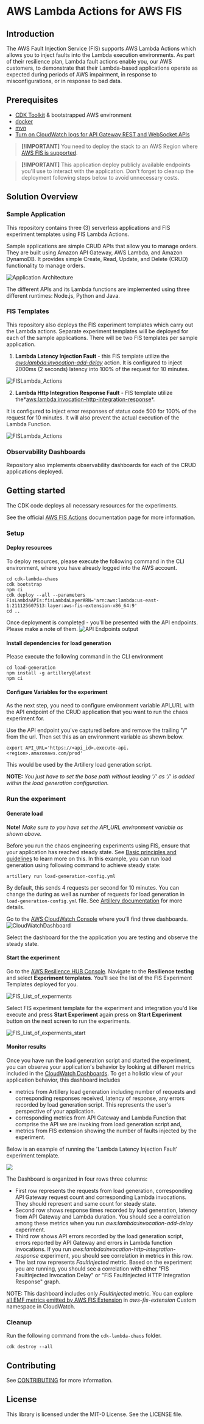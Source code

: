 # AWS Lambda Actions for AWS FIS

## Introduction
The AWS Fault Injection Service (FIS) supports AWS Lambda Actions which allows you to inject faults into
the Lambda execution environments. As part of their resilience plan, Lambda fault actions
enable you, our AWS customers, to demonstrate that their Lambda-based applications operate
as expected during periods of AWS impairment, in response to misconfigurations, or in
response to bad data. 

## Prerequisites
- [CDK Toolkit](https://docs.aws.amazon.com/cdk/v2/guide/getting_started.html) & bootstrapped AWS environment
- [docker](https://docs.docker.com/engine/install/)
- [mvn](https://maven.apache.org/run.html)
- [Turn on CloudWatch logs for API Gateway REST and WebSocket APIs](https://repost.aws/knowledge-center/api-gateway-cloudwatch-logs)

> **[!IMPORTANT]**
> You need to deploy the stack to an AWS Region where [AWS FIS is supported](https://docs.aws.amazon.com/general/latest/gr/fis.html).

> **[!IMPORTANT]**
> This application deploy publicly available endpoints you'll use to interact with the application. Don't forget to cleanup the deployment following steps below to avoid unnecessary costs. 

## Solution Overview

### Sample Application

This repository contains three (3) serverless applications and FIS experiment templates using FIS Lambda Actions.

Sample applications are simple CRUD APIs that allow you to manage orders.  They are built using Amazon API Gateway, AWS Lambda, and Amazon DynamoDB. It provides simple Create, Read, Update, and Delete (CRUD) functionality to manage orders. 

![Application Architecture](./images/FISLambdaActionsemoEnvronment.png)

The different APIs and its Lambda functions are implemented using three different runtimes: Node.js, Python and Java.

### FIS Templates
This repository also deploys the FIS experiment templates which carry out the Lambda actions. Separate experiment templates will be deployed for each of the sample applications. There will be two FIS templates per sample application.

1. **Lambda Latency Injection Fault**  - this FIS template utilize the  *[aws:lambda:invocation-add-delay](https://docs.aws.amazon.com/fis/latest/userguide/fis-actions-reference.html#invocation-add-delay)* action. 
It is configured to inject 2000ms (2 seconds) latency into 100% of the request for 10 minutes.

![FISLambda_Actions](./images/FISLambda_Latency_Actions.png)

2. **Lambda Http Integration Response Fault** -  FIS template utilize the*[aws:lambda:invocation-http-integration-response](https://docs.aws.amazon.com/fis/latest/userguide/fis-actions-reference.html#invocation-http-integration-response)*. 

It is configured to inject error responses of status code 500 for 100% of the request for 10 minutes. It will also prevent the actual execution of the Lambda Function. 

![FISLambda_Actions](./images/FISLambda_Integration_Actions.png)

### Observability Dashboards
Repository also implements observability dashboards for each of the CRUD applications deployed.


## Getting started

The CDK code deploys all necessary resources for the experiments. 

See the official [AWS FIS Actions](https://docs.aws.amazon.com/fis/latest/userguide/fis-actions-reference.html) documentation page for more information.

### Setup

#### Deploy resources
To deploy resources, please execute the following command in the CLI environment, where you have already logged into the AWS account. 

```
cd cdk-lambda-chaos
cdk bootstrap
npm ci
cdk deploy --all --parameters FisLambdaAPIs:fisLambdaLayerARN='arn:aws:lambda:us-east-1:211125607513:layer:aws-fis-extension-x86_64:9'
cd ..
```

Once deployment is completed - you'll be presented with the API endpoints. Please make a note of them. 
![API Endpoints output](/images/cdk_output.png)


#### Install dependencies for load generation
Please execute the following command in the CLI environment

```
cd load-generation
npm install -g artillery@latest
npm ci

```

#### Configure Variables for the experiment
<!-- FisLambdaAPIs stack outputs the URL of deployed API which is exposing the AWS Lambda functions that you want to run the chaos experiments on. The screenshot below shows the output from FisLambdaAPIs stack. You can take the URL as highlighted in the screenshot as an example:
![Retrieving API URL from 'Outputs' of FisLambdaAPIs Stack](./images/fisapistack-output-app-url.png) -->

As the next step, you need to configure environment variable API_URL with the API endpoint of the CRUD application that you want to run the chaos experiment for.

Use the API endpoint you've captured before and remove the trailing "/" from the url. Then set this as an environment variable as shown below. 

```
export API_URL='https://<api_id>.execute-api.<region>.amazonaws.com/prod'
```

This would be used by the Artillery load generation script.

**NOTE:** *You just have to set the base path without leading '/' as '/' is added within the load generation configuration.*

### Run the experiment

#### Generate load
**Note!** *Make sure to you have set the API_URL environment variable as shown above.*

Before you run the chaos engineering experiments using FIS, ensure that your application has reached steady state. See [Basic principles and guidelines](https://docs.aws.amazon.com/fis/latest/userguide/getting-started-planning.html#planning-basic-principles) to learn more on this. In this example, you can run load generation using following command to achieve steady state:

```
artillery run load-generation-config.yml
```

By default, this sends 4 requests per second for 10 minutes. You can change the during as well as number of requests for load generation in ``load-generation-config.yml`` file. See [Artillery documentation](https://www.artillery.io/docs/get-started/first-test#define-load-phases) for more details.

Go to the [AWS CloudWatch Console](https://console.aws.amazon.com/cloudwatch/) where you'll find three dashboards.
![CloudWatchDashboard](./images/CloudWatchDashboard.png)

Select the dashboard for the the application you are testing and observe the steady state. 


#### Start the experiment
Go to the [AWS Resilience HUB Console](https://console.aws.amazon.com/resiliencehub/home). Navigate to the **Resilience testing**  and select **Experiment templates**. You'll see the list of the FIS Experiment Templates deployed for you.

![FIS_List_of_experments](./images/FIS_List_of_experments.png)

Select FIS experiment template for the experiment and integration you'd like execute and press **Start Experiment**  again press on **Start Experiment** button on the next screen to run the experiments.

![FIS_List_of_experments_start](./images/FIS_List_of_experments_start.png)


#### Monitor results

Once you have run the load generation script and started the experiment, you can observe your application's behavior by looking at different metrics included in the [CloudWatch Dashboards](https://console.aws.amazon.com/cloudwatch/). To get a holistic view of your application behavior, this dashboard includes 
* metrics from Artillery load generation including number of requests and corresponding responses received, latency of response, any errors recorded by load generation script. This represents the user's perspective of your application.
* corresponding metrics from API Gateway and Lambda Function that comprise the API we are invoking from load generation script and,
* metrics from FIS extension showing the number of faults injected by the experiment.

Below is an example of running the 'Lambda Latency Injection Fault' experiment template.

![](./images/CloudWatchDashboard-TypeScript-AddDelay-Experiment.png)

The Dashboard is organized in four rows three columns:
* First row represents the requests from load generation, corresponding API Gateway request count and corresponding Lambda invocations. They should represent and same count for steady state.
* Second row shows response times recorded by load generation, latency from API Gateway and Lambda duration. You should see a correlation among these metrics when you run *aws:lambda:invocation-add-delay* experiment.
* Third row shows API errors recorded by the load generation script, errors reported by API Gateway and errors in Lambda function invocations. If you run *aws:lambda:invocation-http-integration-response* experiment, you should see  correlation in metrics in this row.
* The last row represents *FaultInjected* metric. Based on the experiment you are running, you should see a correlation with either "FIS FaultInjected Invocation Delay" or "FIS FaultInjected HTTP Integration Response" graph.

NOTE: This dashboard includes only *FaultInjected* metric. You can explore [all EMF metrics emitted by AWS FIS Extension](https://docs.aws.amazon.com/fis/latest/userguide/use-lambda-actions.html) in *aws-fis-extension* Custom namespace in CloudWatch.


### Cleanup
Run the following command from the `cdk-lambda-chaos` folder.
```
cdk destroy --all
```

## Contributing
See [CONTRIBUTING](CONTRIBUTING.md) for more information.

## License
This library is licensed under the MIT-0 License. See the LICENSE file.
